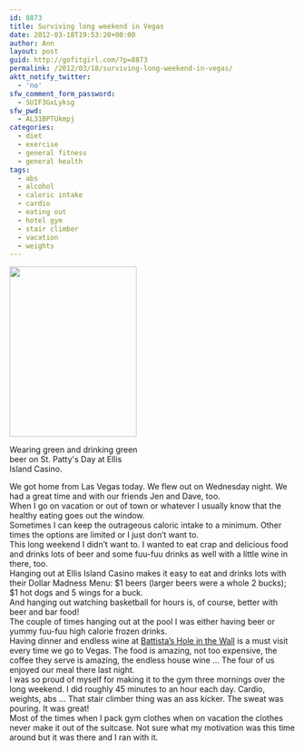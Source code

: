 ```yaml
---
id: 8873
title: Surviving long weekend in Vegas
date: 2012-03-18T19:53:20+00:00
author: Ann
layout: post
guid: http://gofitgirl.com/?p=8873
permalink: /2012/03/18/surviving-long-weekend-in-vegas/
aktt_notify_twitter:
  - 'no'
sfw_comment_form_password:
  - SUIF3GxLyksg
sfw_pwd:
  - AL31BPTUkmpj
categories:
  - diet
  - exercise
  - general fitness
  - general health
tags:
  - abs
  - alcohol
  - caloric intake
  - cardio
  - eating out
  - hotel gym
  - stair climber
  - vacation
  - weights
---
```

<div id="attachment_8877" style="width: 234px" class="wp-caption alignleft">
  <a href="http://gofitgirl.com/blog/wp-content/uploads/2012/03/green1.jpg"><img class="size-medium wp-image-8877" title="green" src="http://gofitgirl.com/blog/wp-content/uploads/2012/03/green1-224x300.jpg" alt="" width="224" height="300" /></a>
  
  <p class="wp-caption-text">
    Wearing green and drinking green beer on St. Patty's Day at Ellis Island Casino.
  </p>
</div>

  
We got home from Las Vegas today. We flew out on Wednesday night. We had a great time and with our friends Jen and Dave, too.  
When I go on vacation or out of town or whatever I usually know that the healthy eating goes out the window.  
Sometimes I can keep the outrageous caloric intake to a minimum. Other times the options are limited or I just don&#8217;t want to.  
This long weekend I didn&#8217;t want to. I wanted to eat crap and delicious food and drinks lots of beer and some fuu-fuu drinks as well with a little wine in there, too.  
Hanging out at Ellis Island Casino makes it easy to eat and drinks lots with their Dollar Madness Menu: $1 beers (larger beers were a whole 2 bucks); $1 hot dogs and 5 wings for a buck.  
And hanging out watching basketball for hours is, of course, better with beer and bar food!  
The couple of times hanging out at the pool I was either having beer or yummy fuu-fuu high calorie frozen drinks.  
Having dinner and endless wine at [Battista&#8217;s Hole in the Wall](http://battistaslasvegas.com/) is a must visit every time we go to Vegas. The food is amazing, not too expensive, the coffee they serve is amazing, the endless house wine &#8230; The four of us enjoyed our meal there last night.  
I was so proud of myself for making it to the gym three mornings over the long weekend. I did roughly 45 minutes to an hour each day. Cardio, weights, abs &#8230; That stair climber thing was an ass kicker. The sweat was pouring. It was great!  
Most of the times when I pack gym clothes when on vacation the clothes never make it out of the suitcase. Not sure what my motivation was this time around but it was there and I ran with it.  
&nbsp;
